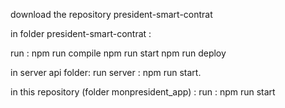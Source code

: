 download the repository president-smart-contrat

in folder president-smart-contrat : 

   run :
          npm run compile
          npm run start
          npm run deploy

in server api folder:
   run server : npm run start.

in this repository (folder monpresident_app) :
     run : npm run start
           

